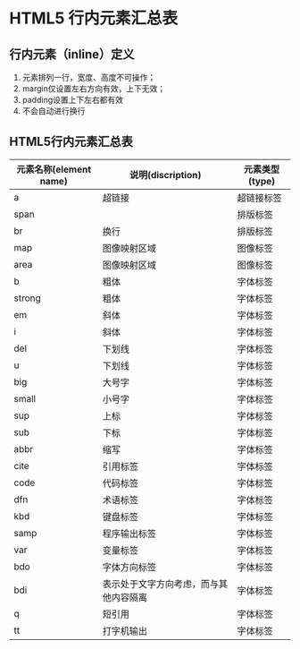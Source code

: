 # HTML5 行内元素汇总表

## 行内元素（inline）定义

1. 元素排列一行，宽度、高度不可操作；
2. margin仅设置左右方向有效，上下无效；
3. padding设置上下左右都有效
4. 不会自动进行换行

## HTML5行内元素汇总表

| 元素名称(element name) | 说明(discription)                      | 元素类型(type) |
| ---------------------- | -------------------------------------- | -------------- |
| a                      | 超链接                                 | 超链接标签     |
| span                   |                                        | 排版标签       |
| br                     | 换行                                   | 排版标签       |
| map                    | 图像映射区域                           | 图像标签       |
| area                   | 图像映射区域                           | 图像标签       |
| b                      | 粗体                                   | 字体标签       |
| strong                 | 粗体                                   | 字体标签       |
| em                     | 斜体                                   | 字体标签       |
| i                      | 斜体                                   | 字体标签       |
| del                    | 下划线                                 | 字体标签       |
| u                      | 下划线                                 | 字体标签       |
| big                    | 大号字                                 | 字体标签       |
| small                  | 小号字                                 | 字体标签       |
| sup                    | 上标                                   | 字体标签       |
| sub                    | 下标                                   | 字体标签       |
| abbr                   | 缩写                                   | 字体标签       |
| cite                   | 引用标签                               | 字体标签       |
| code                   | 代码标签                               | 字体标签       |
| dfn                    | 术语标签                               | 字体标签       |
| kbd                    | 键盘标签                               | 字体标签       |
| samp                   | 程序输出标签                           | 字体标签       |
| var                    | 变量标签                               | 字体标签       |
| bdo                    | 字体方向标签                           | 字体标签       |
| bdi                    | 表示处于文字方向考虑，而与其他内容隔离 | 字体标签       |
| q                      | 短引用                                 | 字体标签       |
| tt                     | 打字机输出                             | 字体标签       |

